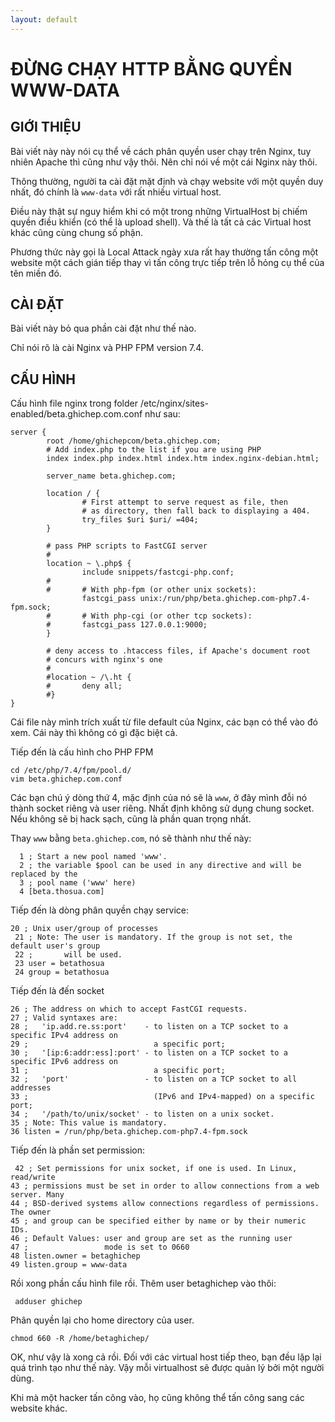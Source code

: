 ```yaml
---
layout: default
---
```


# ĐỪNG CHẠY HTTP BẰNG QUYỀN WWW-DATA

## GIỚI THIỆU

Bài viết này này nói cụ thể về cách phân quyền user chạy trên Nginx, tuy nhiên Apache thì cũng như vậy thôi. Nên chỉ nói về một cái Nginx này thôi.

Thông thường, người ta cài đặt mặt định và chạy website với một quyền duy nhất, đó chính là  ```www-data``` với rất nhiều virtual host.

Điều này thật sự nguy hiểm khi có một trong những VirtualHost bị chiếm quyền điều khiển (có thể là upload shell). Và thế là tất cả các Virtual host khác cũng cùng chung số phận.

Phương thức này gọi là Local Attack ngày xưa rất hay thường tấn công một website một cách gián tiếp thay vì tấn công trực tiếp trên lỗ hỏng cụ thể của tên miền đó.

## CÀI ĐẶT 

Bài viết này bỏ qua phần cài đặt như thế nào.

Chỉ nói rõ là cài Nginx và PHP FPM version 7.4. 

## CẤU HÌNH 

Cấu hình file nginx trong folder /etc/nginx/sites-enabled/beta.ghichep.com.conf như sau:

```
server {
        root /home/ghichepcom/beta.ghichep.com;
        # Add index.php to the list if you are using PHP
        index index.php index.html index.htm index.nginx-debian.html;

        server_name beta.ghichep.com;

        location / {
                # First attempt to serve request as file, then
                # as directory, then fall back to displaying a 404.
                try_files $uri $uri/ =404;
        }

        # pass PHP scripts to FastCGI server
        #
        location ~ \.php$ {
                include snippets/fastcgi-php.conf;
        #
        #       # With php-fpm (or other unix sockets):
                fastcgi_pass unix:/run/php/beta.ghichep.com-php7.4-fpm.sock;
        #       # With php-cgi (or other tcp sockets):
        #       fastcgi_pass 127.0.0.1:9000;
        }

        # deny access to .htaccess files, if Apache's document root
        # concurs with nginx's one
        #
        #location ~ /\.ht {
        #       deny all;
        #}
}
```

Cái file này mình trích xuất từ file default của Nginx, các bạn có thể vào đó xem. Cái này thì không có gì đặc biệt cả.

Tiếp đến là cấu hình cho PHP FPM

```
cd /etc/php/7.4/fpm/pool.d/
vim beta.ghichep.com.conf
```

Các bạn chú ý dòng thứ 4, mặc định của nó sẽ là `www`, ở đây mình đỗi nó thành socket riêng và user riêng. Nhất định không sử dụng chung socket. Nếu không sẽ bị hack sạch, cũng là phần quan trọng nhất.

Thay `www` bằng `beta.ghichep.com`, nó sẽ thành như thế này: 

```
  1 ; Start a new pool named 'www'.
  2 ; the variable $pool can be used in any directive and will be replaced by the
  3 ; pool name ('www' here)
  4 [beta.thosua.com]
```

Tiếp đến là dòng phân quyền chạy service:
```
20 ; Unix user/group of processes
 21 ; Note: The user is mandatory. If the group is not set, the default user's group
 22 ;       will be used.
 23 user = betathosua
 24 group = betathosua
 ```

 Tiếp đến là đến socket
 ```
 26 ; The address on which to accept FastCGI requests.
 27 ; Valid syntaxes are:
 28 ;   'ip.add.re.ss:port'    - to listen on a TCP socket to a specific IPv4 address on
 29 ;                            a specific port;
 30 ;   '[ip:6:addr:ess]:port' - to listen on a TCP socket to a specific IPv6 address on
 31 ;                            a specific port;
 32 ;   'port'                 - to listen on a TCP socket to all addresses
 33 ;                            (IPv6 and IPv4-mapped) on a specific port;
 34 ;   '/path/to/unix/socket' - to listen on a unix socket.
 35 ; Note: This value is mandatory.
 36 listen = /run/php/beta.ghichep.com-php7.4-fpm.sock
 ```

 Tiếp đến là phần set permission:
 ```
  42 ; Set permissions for unix socket, if one is used. In Linux, read/write
 43 ; permissions must be set in order to allow connections from a web server. Many
 44 ; BSD-derived systems allow connections regardless of permissions. The owner
 45 ; and group can be specified either by name or by their numeric IDs.
 46 ; Default Values: user and group are set as the running user
 47 ;                 mode is set to 0660
 48 listen.owner = betaghichep
 49 listen.group = www-data
 ```

 Rồi xong phần cấu hình file rồi. Thêm user betaghichep vào thôi:

```
 adduser ghichep
 ```

 Phân quyền lại cho home directory của user.
 
 ```
 chmod 660 -R /home/betaghichep/
 ```

 OK, như vậy là xong cả rồi. Đối với các virtual host tiếp theo, bạn đều lặp lại quá trình tạo như thế này. Vậy mỗi virtualhost sẽ được quản lý bởi một người dùng.

 Khi mà một hacker tấn công vào, họ cũng không thể tấn công sang các website khác.